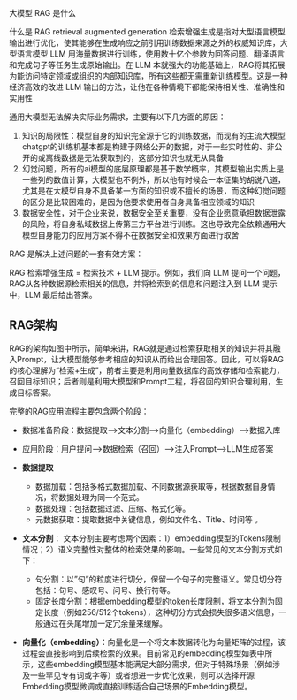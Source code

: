 大模型 RAG 是什么

什么是 RAG retrieval augmented generation 检索增强生成是指对大型语言模型输出进行优化，使其能够在生成响应之前引用训练数据来源之外的权威知识库，大型语言模型 LLM 用海量数据进行训练，使用数十亿个参数为回答问题、翻译语言和完成句子等任务生成原始输出。在 LLM 本就强大的功能基础上，RAG将其拓展为能访问特定领域或组织的内部知识库，所有这些都无需重新训练模型。这是一种经济高效的改进 LLM 输出的方法，让他在各种情境下都能保持相关性、准确性和实用性

通用大模型无法解决实际业务需求，主要有以下几方面的原因：

1. 知识的局限性：模型自身的知识完全源于它的训练数据，而现有的主流大模型 chatgpt的训练机基本都是构建于网络公开的数据，对于一些实时性的、非公开的或离线数据是无法获取到的，这部分知识也就无从具备
2. 幻觉问题，所有的ai模型的底层原理都是基于数学概率，其模型输出实质上是一些列的数值计算，大模型也不例外，所以他有时候会一本征集的胡说八道，尤其是在大模型自身不具备某一方面的知识或不擅长的场景，而这种幻觉问题的区分是比较困难的，是因为他要求使用者自身具备相应领域的知识
3. 数据安全性，对于企业来说，数据安全至关重要，没有企业愿意承担数据泄露的风险，将自身私域数据上传第三方平台进行训练。这也导致完全依赖通用大模型自身能力的应用方案不得不在数据安全和效果方面进行取舍

RAG 是解决上述问题的一套有效方案：

RAG 检索增强生成 = 检索技术 + LLM 提示。例如，我们向 LLM 提问一个问题，RAG从各种数据源检索相关的信息，并将检索到的信息和问题注入到 LLM 提示中，LLM 最后给出答案。



## **RAG架构**

RAG的架构如图中所示，简单来讲，RAG就是通过检索获取相关的知识并将其融入Prompt，让大模型能够参考相应的知识从而给出合理回答。因此，可以将RAG的核心理解为“检索+生成”，前者主要是利用向量数据库的高效存储和检索能力，召回目标知识；后者则是利用大模型和Prompt工程，将召回的知识合理利用，生成目标答案。

完整的RAG应用流程主要包含两个阶段：

- 数据准备阶段：数据提取——>文本分割——>向量化（embedding）——>数据入库
- 应用阶段：用户提问——>数据检索（召回）——>注入Prompt——>LLM生成答案

- **数据提取**
  - 数据加载：包括多格式数据加载、不同数据源获取等，根据数据自身情况，将数据处理为同一个范式。
  - 数据处理：包括数据过滤、压缩、格式化等。
  - 元数据获取：提取数据中关键信息，例如文件名、Title、时间等 。
- **文本分割**：
  文本分割主要考虑两个因素：1）embedding模型的Tokens限制情况；2）语义完整性对整体的检索效果的影响。一些常见的文本分割方式如下：
  - 句分割：以”句”的粒度进行切分，保留一个句子的完整语义。常见切分符包括：句号、感叹号、问号、换行符等。
  - 固定长度分割：根据embedding模型的token长度限制，将文本分割为固定长度（例如256/512个tokens），这种切分方式会损失很多语义信息，一般通过在头尾增加一定冗余量来缓解。
- **向量化（embedding）**：向量化是一个将文本数据转化为向量矩阵的过程，该过程会直接影响到后续检索的效果。目前常见的embedding模型如表中所示，这些embedding模型基本能满足大部分需求，但对于特殊场景（例如涉及一些罕见专有词或字等）或者想进一步优化效果，则可以选择开源Embedding模型微调或直接训练适合自己场景的Embedding模型。

























